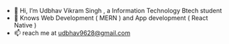 - 👋 Hi, I’m Udbhav Vikram Singh , a Information Technology Btech student
- 👀 Knows Web Development ( MERN ) and App development ( React Native )
- 📫 reach me at udbhav9628@gmail.com

<!---
Udbhav9628/Udbhav9628 is a ✨ special ✨ repository because its `README.md` (this file) appears on your GitHub profile.
You can click the Preview link to take a look at your changes.
--->

